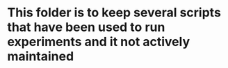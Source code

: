 # This folder is to keep several scripts that have been used to run experiments and it not actively maintained